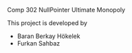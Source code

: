 Comp 302 NullPointer Ultimate Monopoly

This project is developed by 
 * Baran Berkay Hökelek
 * Furkan Sahbaz
